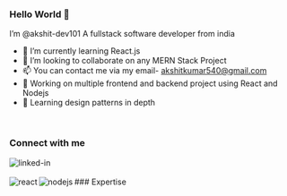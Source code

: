 
### Hello World 👋
I’m @akshit-dev101
A fullstack software developer from india

- 🌱 I’m currently learning React.js
- 💞️ I’m looking to collaborate on any MERN Stack Project
- 📫 You can contact me via my email- akshitkumar540@gmail.com
- 🔭 Working on multiple frontend and backend project using React and Nodejs
- 🌱 Learning design patterns in depth
<br>

### Connect with me

[<img align="left" alt="linked-in" src="https://img.shields.io/badge/linkedin-%230077B5.svg?&style=for-the-badge&logo=linkedin&logoColor=white" />](https://www.linkedin.com/in/akshit-444416136/)

<br>
<br>
### Expertise
<img align="left" alt="react" src="https://img.shields.io/badge/react%20-%2320232a.svg?&style=for-the-badge&logo=react&logoColor=%2361DAFB" />
<img align="left" alt="nodejs" src="https://img.shields.io/badge/node.js%20-%2343853D.svg?&style=for-the-badge&logo=node.js&logoColor=white" />

<br>

